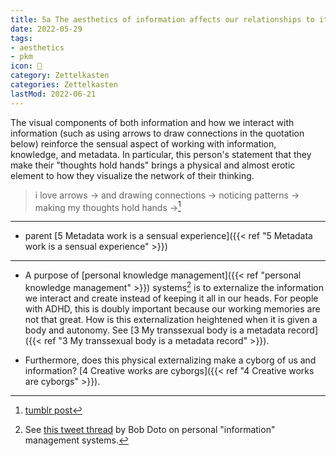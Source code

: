 ```yaml
---
title: 5a The aesthetics of information affects our relationships to it
date: 2022-05-29
tags:
- aesthetics
- pkm
icon: 🔖
category: Zettelkasten
categories: Zettelkasten
lastMod: 2022-06-21
---
```

The visual components of both information and how we interact with information (such as using arrows to draw connections in the quotation below) reinforce the sensual aspect of working with information, knowledge, and metadata.
In particular, this person's statement that they make their "thoughts hold hands" brings a physical and almost erotic element to how they visualize the network of their thinking.
> i love arrows -> and drawing connections -> noticing patterns -> making my thoughts hold hands ->[^1]

[^1]: [tumblr post](https://oneweekmp3.tumblr.com/post/685517047288004608)

-----

- parent [5 Metadata work is a sensual experience]({{< ref "5 Metadata work is a sensual experience" >}})

-----

- A purpose of [personal knowledge management]({{< ref "personal knowledge management" >}}) systems[^2] is to externalize the information we interact and create instead of keeping it all in our heads. For people with ADHD, this is doubly important because our working memories are not that great. How is this externalization heightened when it is given a body and autonomy. See [3 My transsexual body is a metadata record]({{< ref "3 My transsexual body is a metadata record" >}}).

- Furthermore, does this physical externalizing make a cyborg of us and information? [4 Creative works are cyborgs]({{< ref "4 Creative works are cyborgs" >}}).

[^2]: See [this tweet thread](https://twitter.com/thehighpony/status/1530553147105718275?s=20&t=ybJecLC6rgXwySOhlg0i9g) by Bob Doto on personal "information" management systems.

